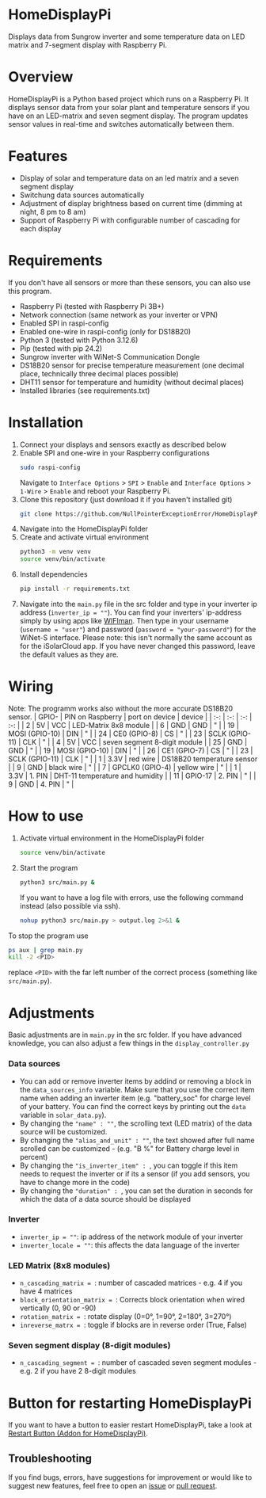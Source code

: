 # HomeDisplayPi
Displays data from Sungrow inverter and some temperature data on LED matrix and 7-segment display with Raspberry Pi.

# Overview
HomeDisplayPi is a Python based project which runs on a Raspberry Pi. It displays sensor data from your solar plant and temperature sensors if you have on an LED-matrix and seven segment display. The program updates sensor values in real-time and switches automatically between them.

# Features
- Display of solar and temperature data on an led matrix and a seven segment display
- Switchung data sources automatically
- Adjustment of display brightness based on current time (dimming at night, 8 pm to 8 am)
- Support of Raspberry Pi with configurable number of cascading for each display

# Requirements
If you don't have all sensors or more than these sensors, you can also use this program.
- Raspberry Pi (tested with Raspberry Pi 3B+)
- Network connection (same network as your inverter or VPN)
- Enabled SPI in raspi-config
- Enabled one-wire in raspi-config (only for DS18B20)
- Python 3 (tested with Python 3.12.6)
- Pip (tested with pip 24.2)
- Sungrow inverter with WiNet-S Communication Dongle
- DS18B20 sensor for precise temperature measurement (one decimal place, technically three decimal places possible)
- DHT11 sensor for temperature and humidity (without decimal places)
- Installed libraries (see requirements.txt)

# Installation
1. Connect your displays and sensors exactly as described below
2. Enable SPI and one-wire in your Raspberry configurations
   ```bash
   sudo raspi-config
   ```
   Navigate to `Interface Options` > `SPI` > `Enable` and `Interface Options` > `1-Wire` > `Enable` and reboot your Raspberry Pi.
3. Clone this repository (just download it if you haven't installed git)
   ```bash
   git clone https://github.com/NullPointerExceptionError/HomeDisplayPi.git
   ```
4. Navigate into the HomeDisplayPi folder
5. Create and activate virtual environment
   ```bash
   python3 -m venv venv
   source venv/bin/activate
   ```
6. Install dependencies
   ```bash
   pip install -r requirements.txt
   ```
7. Navigate into the `main.py` file in the src folder and type in your inverter ip address (`inverter_ip = ""`). You can find your inverters' ip-address simply by using apps like [WIFIman](https://play.google.com/store/apps/details?id=com.ubnt.usurvey&hl=en). Then type in your username (`username = "user"`) and password (`password = "your-password"`) for the WiNet-S interface. Please note: this isn't normally the same account as for the iSolarCloud app. If you have never changed this password, leave the default values as they are.

# Wiring
Note: The programm works also without the more accurate DS18B20 sensor.
| GPIO- 	| PIN on Raspberry 	| port on device | device  	                     |
| :-:	   | :-:	               | :-:	           | :-:                             |
| 2     	| 5V    	            | VCC	           | LED-Matrix 8x8 module           |
| 6     	| GND   	            | GND	           | "                               |
| 19     | MOSI (GPIO-10)    	| DIN            | "                               |
| 24     | CE0 (GPIO-8)    	| CS 	           | "                               |
| 23     | SCLK (GPIO-11)   	| CLK	           | "                               |
| 4     	| 5V                	| VCC            | seven segment 8-digit module    |
| 25     | GND             	| GND	           | "                               |
| 19     | MOSI (GPIO-10)    	| DIN	           | "                               |
| 26     | CE1 (GPIO-7)    	| CS 	           | "                               |
| 23     | SCLK (GPIO-11)    	| CLK	           | "                               |
| 1     	| 3.3V             	| red wire       | DS18B20 temperature sensor      |
| 9     	| GND             	| black wire     | "                               |
| 7     	| GPCLK0 (GPIO-4)   	| yellow wire    | "                               |
| 1     	| 3.3V              	| 1. PIN         | DHT-11 temperature and humidity |
| 11     | GPIO-17          	| 2. PIN         | "                               |
| 9     	| GND             	| 4. PIN         | "                               |

# How to use
1. Activate virtual environment in the HomeDisplayPi folder
   ```bash
   source venv/bin/activate
   ```
2. Start the program
   ```bash
   python3 src/main.py &
   ```
   If you want to have a log file with errors, use the following command instead (also possible via ssh).
   ```bash
   nohup python3 src/main.py > output.log 2>&1 &
   ```
To stop the program use
```bash
ps aux | grep main.py
kill -2 <PID>
```
replace `<PID>` with the far left number of the correct process (something like `src/main.py`).

# Adjustments
Basic adjustments are in `main.py` in the src folder. If you have advanced knowledge, you can also adjust a few things in the `display_controller.py`
### Data sources
- You can add or remove inverter items by addind or removing a block in the `data_sources_info` variable. Make sure that you use the correct item name when adding an inverter item (e.g. "battery_soc" for charge level of your battery. You can find the correct keys by printing out the `data` variable in `solar_data.py`).
- By changing the `"name" : ""`, the scrolling text (LED matrix) of the data source will be customized.
- By changing the `"alias_and_unit" : ""`, the text showed after full name scrolled can be customized - (e.g. "B %" for Battery charge level in percent)
- By changing the `"is_inverter_item" : `, you can toggle if this item needs to request the inverter or if its a sensor (if you add sensors, you have to change more in the code)
- By changing the `"duration" : `, you can set the duration in seconds for which the data of a data source should be displayed
### Inverter
- `inverter_ip = ""`: ip address of the network module of your inverter
- `inverter_locale = ""`: this affects the data language of the inverter
### LED Matrix (8x8 modules)
- `n_cascading_matrix = `: number of cascaded matrices - e.g. 4 if you have 4 matrices
- `block_orientation_matrix = `: Corrects block orientation when wired vertically (0, 90 or -90)
- `rotation_matrix = `: rotate display (0=0°, 1=90°, 2=180°, 3=270°)
- `inreverse_matrx = `: toggle if blocks are in reverse order (True, False)
### Seven segment display (8-digit modules)
- `n_cascading_segment = `: number of cascaded seven segment modules - e.g. 2 if you have 2 8-digit modules

# Button for restarting HomeDisplayPi
If you want to have a button to easier restart HomeDisplayPi, take a look at [Restart Button (Addon for HomeDisplayPi)](https://github.com/NullPointerExceptionError/Restart-Button-for-HomeDisplayPi/).

## Troubleshooting
If you find bugs, errors, have suggestions for improvement or would like to suggest new features, feel free to open an [issue](https://github.com/NullPointerExceptionError/HomeDisplayPi/issues) or [pull request](https://github.com/NullPointerExceptionError/HomeDisplayPi/pulls).
